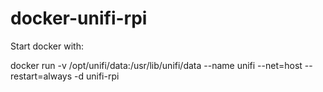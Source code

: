 # docker-unifi-rpi

Start docker with:

docker run -v /opt/unifi/data:/usr/lib/unifi/data --name unifi --net=host --restart=always -d unifi-rpi


